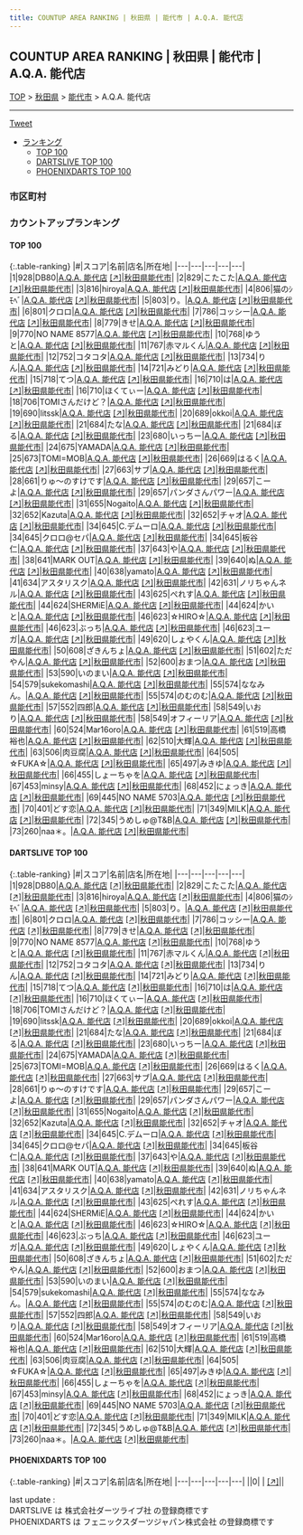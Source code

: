 ```yaml
---
title: COUNTUP AREA RANKING | 秋田県 | 能代市 | A.Q.A. 能代店
---
```

## COUNTUP AREA RANKING | 秋田県 | 能代市 | A.Q.A. 能代店

[TOP](/darts/rank/) > [秋田県](/darts/rank/秋田県/) > [能代市](/darts/rank/秋田県/能代市/) > A.Q.A. 能代店

___

<a href="https://twitter.com/share?ref_src=twsrc%5Etfw" data-text="COUNTUP AREA RANKING | 秋田県能代市A.Q.A. 能代店" class="twitter-share-button" data-hashtags="DARTSLIVE,PHOENIXDARTS,darts,ダーツ" data-show-count="false">Tweet</a>

* [ランキング](#カウントアップランキング)
    * [TOP 100](#top-100)
    * [DARTSLIVE TOP 100](#dartslive-top-100)
    * [PHOENIXDARTS TOP 100](#phoenixdarts-top-100)

### 市区町村

<ul>

</ul>

### カウントアップランキング

#### TOP 100



{:.table-ranking}
|#|スコア|名前|店名|所在地|
|---|---|---|---|---|
|1|928|<span class="rank-name-dl">DB80</span>|<a href="/darts/rank/shops/88188327f85b49c90d9b047a20a7ba1e.html">A.Q.A. 能代店</a> <a href="https://search.dartslive.com/jp/shop/88188327f85b49c90d9b047a20a7ba1e">[↗]</a>|<a href="/darts/rank/秋田県/能代市">秋田県能代市</a>|
|2|829|<span class="rank-name-dl">こたこた</span>|<a href="/darts/rank/shops/88188327f85b49c90d9b047a20a7ba1e.html">A.Q.A. 能代店</a> <a href="https://search.dartslive.com/jp/shop/88188327f85b49c90d9b047a20a7ba1e">[↗]</a>|<a href="/darts/rank/秋田県/能代市">秋田県能代市</a>|
|3|816|<span class="rank-name-dl">hiroya</span>|<a href="/darts/rank/shops/88188327f85b49c90d9b047a20a7ba1e.html">A.Q.A. 能代店</a> <a href="https://search.dartslive.com/jp/shop/88188327f85b49c90d9b047a20a7ba1e">[↗]</a>|<a href="/darts/rank/秋田県/能代市">秋田県能代市</a>|
|4|806|<span class="rank-name-dl">猫のｼﾓﾍﾞ</span>|<a href="/darts/rank/shops/88188327f85b49c90d9b047a20a7ba1e.html">A.Q.A. 能代店</a> <a href="https://search.dartslive.com/jp/shop/88188327f85b49c90d9b047a20a7ba1e">[↗]</a>|<a href="/darts/rank/秋田県/能代市">秋田県能代市</a>|
|5|803|<span class="rank-name-dl">り。</span>|<a href="/darts/rank/shops/88188327f85b49c90d9b047a20a7ba1e.html">A.Q.A. 能代店</a> <a href="https://search.dartslive.com/jp/shop/88188327f85b49c90d9b047a20a7ba1e">[↗]</a>|<a href="/darts/rank/秋田県/能代市">秋田県能代市</a>|
|6|801|<span class="rank-name-dl">クロロ</span>|<a href="/darts/rank/shops/88188327f85b49c90d9b047a20a7ba1e.html">A.Q.A. 能代店</a> <a href="https://search.dartslive.com/jp/shop/88188327f85b49c90d9b047a20a7ba1e">[↗]</a>|<a href="/darts/rank/秋田県/能代市">秋田県能代市</a>|
|7|786|<span class="rank-name-dl">コッシー</span>|<a href="/darts/rank/shops/88188327f85b49c90d9b047a20a7ba1e.html">A.Q.A. 能代店</a> <a href="https://search.dartslive.com/jp/shop/88188327f85b49c90d9b047a20a7ba1e">[↗]</a>|<a href="/darts/rank/秋田県/能代市">秋田県能代市</a>|
|8|779|<span class="rank-name-dl">きせ</span>|<a href="/darts/rank/shops/88188327f85b49c90d9b047a20a7ba1e.html">A.Q.A. 能代店</a> <a href="https://search.dartslive.com/jp/shop/88188327f85b49c90d9b047a20a7ba1e">[↗]</a>|<a href="/darts/rank/秋田県/能代市">秋田県能代市</a>|
|9|770|<span class="rank-name-dl">NO NAME 8577</span>|<a href="/darts/rank/shops/88188327f85b49c90d9b047a20a7ba1e.html">A.Q.A. 能代店</a> <a href="https://search.dartslive.com/jp/shop/88188327f85b49c90d9b047a20a7ba1e">[↗]</a>|<a href="/darts/rank/秋田県/能代市">秋田県能代市</a>|
|10|768|<span class="rank-name-dl">ゆうと</span>|<a href="/darts/rank/shops/88188327f85b49c90d9b047a20a7ba1e.html">A.Q.A. 能代店</a> <a href="https://search.dartslive.com/jp/shop/88188327f85b49c90d9b047a20a7ba1e">[↗]</a>|<a href="/darts/rank/秋田県/能代市">秋田県能代市</a>|
|11|767|<span class="rank-name-dl">赤マルくん</span>|<a href="/darts/rank/shops/88188327f85b49c90d9b047a20a7ba1e.html">A.Q.A. 能代店</a> <a href="https://search.dartslive.com/jp/shop/88188327f85b49c90d9b047a20a7ba1e">[↗]</a>|<a href="/darts/rank/秋田県/能代市">秋田県能代市</a>|
|12|752|<span class="rank-name-dl">コタコタ</span>|<a href="/darts/rank/shops/88188327f85b49c90d9b047a20a7ba1e.html">A.Q.A. 能代店</a> <a href="https://search.dartslive.com/jp/shop/88188327f85b49c90d9b047a20a7ba1e">[↗]</a>|<a href="/darts/rank/秋田県/能代市">秋田県能代市</a>|
|13|734|<span class="rank-name-dl">りん</span>|<a href="/darts/rank/shops/88188327f85b49c90d9b047a20a7ba1e.html">A.Q.A. 能代店</a> <a href="https://search.dartslive.com/jp/shop/88188327f85b49c90d9b047a20a7ba1e">[↗]</a>|<a href="/darts/rank/秋田県/能代市">秋田県能代市</a>|
|14|721|<span class="rank-name-dl">みどり</span>|<a href="/darts/rank/shops/88188327f85b49c90d9b047a20a7ba1e.html">A.Q.A. 能代店</a> <a href="https://search.dartslive.com/jp/shop/88188327f85b49c90d9b047a20a7ba1e">[↗]</a>|<a href="/darts/rank/秋田県/能代市">秋田県能代市</a>|
|15|718|<span class="rank-name-dl">てつ</span>|<a href="/darts/rank/shops/88188327f85b49c90d9b047a20a7ba1e.html">A.Q.A. 能代店</a> <a href="https://search.dartslive.com/jp/shop/88188327f85b49c90d9b047a20a7ba1e">[↗]</a>|<a href="/darts/rank/秋田県/能代市">秋田県能代市</a>|
|16|710|<span class="rank-name-dl">は</span>|<a href="/darts/rank/shops/88188327f85b49c90d9b047a20a7ba1e.html">A.Q.A. 能代店</a> <a href="https://search.dartslive.com/jp/shop/88188327f85b49c90d9b047a20a7ba1e">[↗]</a>|<a href="/darts/rank/秋田県/能代市">秋田県能代市</a>|
|16|710|<span class="rank-name-dl">ほくてぃー</span>|<a href="/darts/rank/shops/88188327f85b49c90d9b047a20a7ba1e.html">A.Q.A. 能代店</a> <a href="https://search.dartslive.com/jp/shop/88188327f85b49c90d9b047a20a7ba1e">[↗]</a>|<a href="/darts/rank/秋田県/能代市">秋田県能代市</a>|
|18|706|<span class="rank-name-dl">TOMIさんだけど？</span>|<a href="/darts/rank/shops/88188327f85b49c90d9b047a20a7ba1e.html">A.Q.A. 能代店</a> <a href="https://search.dartslive.com/jp/shop/88188327f85b49c90d9b047a20a7ba1e">[↗]</a>|<a href="/darts/rank/秋田県/能代市">秋田県能代市</a>|
|19|690|<span class="rank-name-dl">litssk</span>|<a href="/darts/rank/shops/88188327f85b49c90d9b047a20a7ba1e.html">A.Q.A. 能代店</a> <a href="https://search.dartslive.com/jp/shop/88188327f85b49c90d9b047a20a7ba1e">[↗]</a>|<a href="/darts/rank/秋田県/能代市">秋田県能代市</a>|
|20|689|<span class="rank-name-dl">okkoi</span>|<a href="/darts/rank/shops/88188327f85b49c90d9b047a20a7ba1e.html">A.Q.A. 能代店</a> <a href="https://search.dartslive.com/jp/shop/88188327f85b49c90d9b047a20a7ba1e">[↗]</a>|<a href="/darts/rank/秋田県/能代市">秋田県能代市</a>|
|21|684|<span class="rank-name-dl">たな</span>|<a href="/darts/rank/shops/88188327f85b49c90d9b047a20a7ba1e.html">A.Q.A. 能代店</a> <a href="https://search.dartslive.com/jp/shop/88188327f85b49c90d9b047a20a7ba1e">[↗]</a>|<a href="/darts/rank/秋田県/能代市">秋田県能代市</a>|
|21|684|<span class="rank-name-dl">ぼる</span>|<a href="/darts/rank/shops/88188327f85b49c90d9b047a20a7ba1e.html">A.Q.A. 能代店</a> <a href="https://search.dartslive.com/jp/shop/88188327f85b49c90d9b047a20a7ba1e">[↗]</a>|<a href="/darts/rank/秋田県/能代市">秋田県能代市</a>|
|23|680|<span class="rank-name-dl">いっちー</span>|<a href="/darts/rank/shops/88188327f85b49c90d9b047a20a7ba1e.html">A.Q.A. 能代店</a> <a href="https://search.dartslive.com/jp/shop/88188327f85b49c90d9b047a20a7ba1e">[↗]</a>|<a href="/darts/rank/秋田県/能代市">秋田県能代市</a>|
|24|675|<span class="rank-name-dl">YAMADA</span>|<a href="/darts/rank/shops/88188327f85b49c90d9b047a20a7ba1e.html">A.Q.A. 能代店</a> <a href="https://search.dartslive.com/jp/shop/88188327f85b49c90d9b047a20a7ba1e">[↗]</a>|<a href="/darts/rank/秋田県/能代市">秋田県能代市</a>|
|25|673|<span class="rank-name-dl">TOMI=MOB</span>|<a href="/darts/rank/shops/88188327f85b49c90d9b047a20a7ba1e.html">A.Q.A. 能代店</a> <a href="https://search.dartslive.com/jp/shop/88188327f85b49c90d9b047a20a7ba1e">[↗]</a>|<a href="/darts/rank/秋田県/能代市">秋田県能代市</a>|
|26|669|<span class="rank-name-dl">はるく</span>|<a href="/darts/rank/shops/88188327f85b49c90d9b047a20a7ba1e.html">A.Q.A. 能代店</a> <a href="https://search.dartslive.com/jp/shop/88188327f85b49c90d9b047a20a7ba1e">[↗]</a>|<a href="/darts/rank/秋田県/能代市">秋田県能代市</a>|
|27|663|<span class="rank-name-dl">サブ</span>|<a href="/darts/rank/shops/88188327f85b49c90d9b047a20a7ba1e.html">A.Q.A. 能代店</a> <a href="https://search.dartslive.com/jp/shop/88188327f85b49c90d9b047a20a7ba1e">[↗]</a>|<a href="/darts/rank/秋田県/能代市">秋田県能代市</a>|
|28|661|<span class="rank-name-dl">りゅ〜のすけです</span>|<a href="/darts/rank/shops/88188327f85b49c90d9b047a20a7ba1e.html">A.Q.A. 能代店</a> <a href="https://search.dartslive.com/jp/shop/88188327f85b49c90d9b047a20a7ba1e">[↗]</a>|<a href="/darts/rank/秋田県/能代市">秋田県能代市</a>|
|29|657|<span class="rank-name-dl">こーよ</span>|<a href="/darts/rank/shops/88188327f85b49c90d9b047a20a7ba1e.html">A.Q.A. 能代店</a> <a href="https://search.dartslive.com/jp/shop/88188327f85b49c90d9b047a20a7ba1e">[↗]</a>|<a href="/darts/rank/秋田県/能代市">秋田県能代市</a>|
|29|657|<span class="rank-name-dl">パンダさんパワー</span>|<a href="/darts/rank/shops/88188327f85b49c90d9b047a20a7ba1e.html">A.Q.A. 能代店</a> <a href="https://search.dartslive.com/jp/shop/88188327f85b49c90d9b047a20a7ba1e">[↗]</a>|<a href="/darts/rank/秋田県/能代市">秋田県能代市</a>|
|31|655|<span class="rank-name-dl">Nogaito</span>|<a href="/darts/rank/shops/88188327f85b49c90d9b047a20a7ba1e.html">A.Q.A. 能代店</a> <a href="https://search.dartslive.com/jp/shop/88188327f85b49c90d9b047a20a7ba1e">[↗]</a>|<a href="/darts/rank/秋田県/能代市">秋田県能代市</a>|
|32|652|<span class="rank-name-dl">Kazuta</span>|<a href="/darts/rank/shops/88188327f85b49c90d9b047a20a7ba1e.html">A.Q.A. 能代店</a> <a href="https://search.dartslive.com/jp/shop/88188327f85b49c90d9b047a20a7ba1e">[↗]</a>|<a href="/darts/rank/秋田県/能代市">秋田県能代市</a>|
|32|652|<span class="rank-name-dl">チャオ</span>|<a href="/darts/rank/shops/88188327f85b49c90d9b047a20a7ba1e.html">A.Q.A. 能代店</a> <a href="https://search.dartslive.com/jp/shop/88188327f85b49c90d9b047a20a7ba1e">[↗]</a>|<a href="/darts/rank/秋田県/能代市">秋田県能代市</a>|
|34|645|<span class="rank-name-dl">C.デムーロ</span>|<a href="/darts/rank/shops/88188327f85b49c90d9b047a20a7ba1e.html">A.Q.A. 能代店</a> <a href="https://search.dartslive.com/jp/shop/88188327f85b49c90d9b047a20a7ba1e">[↗]</a>|<a href="/darts/rank/秋田県/能代市">秋田県能代市</a>|
|34|645|<span class="rank-name-dl">クロロ@セパ</span>|<a href="/darts/rank/shops/88188327f85b49c90d9b047a20a7ba1e.html">A.Q.A. 能代店</a> <a href="https://search.dartslive.com/jp/shop/88188327f85b49c90d9b047a20a7ba1e">[↗]</a>|<a href="/darts/rank/秋田県/能代市">秋田県能代市</a>|
|34|645|<span class="rank-name-dl">板谷 仁</span>|<a href="/darts/rank/shops/88188327f85b49c90d9b047a20a7ba1e.html">A.Q.A. 能代店</a> <a href="https://search.dartslive.com/jp/shop/88188327f85b49c90d9b047a20a7ba1e">[↗]</a>|<a href="/darts/rank/秋田県/能代市">秋田県能代市</a>|
|37|643|<span class="rank-name-dl">や</span>|<a href="/darts/rank/shops/88188327f85b49c90d9b047a20a7ba1e.html">A.Q.A. 能代店</a> <a href="https://search.dartslive.com/jp/shop/88188327f85b49c90d9b047a20a7ba1e">[↗]</a>|<a href="/darts/rank/秋田県/能代市">秋田県能代市</a>|
|38|641|<span class="rank-name-dl">MARK OUT</span>|<a href="/darts/rank/shops/88188327f85b49c90d9b047a20a7ba1e.html">A.Q.A. 能代店</a> <a href="https://search.dartslive.com/jp/shop/88188327f85b49c90d9b047a20a7ba1e">[↗]</a>|<a href="/darts/rank/秋田県/能代市">秋田県能代市</a>|
|39|640|<span class="rank-name-dl">ぬ</span>|<a href="/darts/rank/shops/88188327f85b49c90d9b047a20a7ba1e.html">A.Q.A. 能代店</a> <a href="https://search.dartslive.com/jp/shop/88188327f85b49c90d9b047a20a7ba1e">[↗]</a>|<a href="/darts/rank/秋田県/能代市">秋田県能代市</a>|
|40|638|<span class="rank-name-dl">yamato</span>|<a href="/darts/rank/shops/88188327f85b49c90d9b047a20a7ba1e.html">A.Q.A. 能代店</a> <a href="https://search.dartslive.com/jp/shop/88188327f85b49c90d9b047a20a7ba1e">[↗]</a>|<a href="/darts/rank/秋田県/能代市">秋田県能代市</a>|
|41|634|<span class="rank-name-dl">アスタリスク</span>|<a href="/darts/rank/shops/88188327f85b49c90d9b047a20a7ba1e.html">A.Q.A. 能代店</a> <a href="https://search.dartslive.com/jp/shop/88188327f85b49c90d9b047a20a7ba1e">[↗]</a>|<a href="/darts/rank/秋田県/能代市">秋田県能代市</a>|
|42|631|<span class="rank-name-dl">ノリちゃんネル</span>|<a href="/darts/rank/shops/88188327f85b49c90d9b047a20a7ba1e.html">A.Q.A. 能代店</a> <a href="https://search.dartslive.com/jp/shop/88188327f85b49c90d9b047a20a7ba1e">[↗]</a>|<a href="/darts/rank/秋田県/能代市">秋田県能代市</a>|
|43|625|<span class="rank-name-dl">ぺれす</span>|<a href="/darts/rank/shops/88188327f85b49c90d9b047a20a7ba1e.html">A.Q.A. 能代店</a> <a href="https://search.dartslive.com/jp/shop/88188327f85b49c90d9b047a20a7ba1e">[↗]</a>|<a href="/darts/rank/秋田県/能代市">秋田県能代市</a>|
|44|624|<span class="rank-name-dl">SHERMiE</span>|<a href="/darts/rank/shops/88188327f85b49c90d9b047a20a7ba1e.html">A.Q.A. 能代店</a> <a href="https://search.dartslive.com/jp/shop/88188327f85b49c90d9b047a20a7ba1e">[↗]</a>|<a href="/darts/rank/秋田県/能代市">秋田県能代市</a>|
|44|624|<span class="rank-name-dl">かいと</span>|<a href="/darts/rank/shops/88188327f85b49c90d9b047a20a7ba1e.html">A.Q.A. 能代店</a> <a href="https://search.dartslive.com/jp/shop/88188327f85b49c90d9b047a20a7ba1e">[↗]</a>|<a href="/darts/rank/秋田県/能代市">秋田県能代市</a>|
|46|623|<span class="rank-name-dl">☆HIRO☆</span>|<a href="/darts/rank/shops/88188327f85b49c90d9b047a20a7ba1e.html">A.Q.A. 能代店</a> <a href="https://search.dartslive.com/jp/shop/88188327f85b49c90d9b047a20a7ba1e">[↗]</a>|<a href="/darts/rank/秋田県/能代市">秋田県能代市</a>|
|46|623|<span class="rank-name-dl">ぶっち</span>|<a href="/darts/rank/shops/88188327f85b49c90d9b047a20a7ba1e.html">A.Q.A. 能代店</a> <a href="https://search.dartslive.com/jp/shop/88188327f85b49c90d9b047a20a7ba1e">[↗]</a>|<a href="/darts/rank/秋田県/能代市">秋田県能代市</a>|
|46|623|<span class="rank-name-dl">ユーガ</span>|<a href="/darts/rank/shops/88188327f85b49c90d9b047a20a7ba1e.html">A.Q.A. 能代店</a> <a href="https://search.dartslive.com/jp/shop/88188327f85b49c90d9b047a20a7ba1e">[↗]</a>|<a href="/darts/rank/秋田県/能代市">秋田県能代市</a>|
|49|620|<span class="rank-name-dl">しょやくん</span>|<a href="/darts/rank/shops/88188327f85b49c90d9b047a20a7ba1e.html">A.Q.A. 能代店</a> <a href="https://search.dartslive.com/jp/shop/88188327f85b49c90d9b047a20a7ba1e">[↗]</a>|<a href="/darts/rank/秋田県/能代市">秋田県能代市</a>|
|50|608|<span class="rank-name-dl">ざきんちょ</span>|<a href="/darts/rank/shops/88188327f85b49c90d9b047a20a7ba1e.html">A.Q.A. 能代店</a> <a href="https://search.dartslive.com/jp/shop/88188327f85b49c90d9b047a20a7ba1e">[↗]</a>|<a href="/darts/rank/秋田県/能代市">秋田県能代市</a>|
|51|602|<span class="rank-name-dl">ただやん</span>|<a href="/darts/rank/shops/88188327f85b49c90d9b047a20a7ba1e.html">A.Q.A. 能代店</a> <a href="https://search.dartslive.com/jp/shop/88188327f85b49c90d9b047a20a7ba1e">[↗]</a>|<a href="/darts/rank/秋田県/能代市">秋田県能代市</a>|
|52|600|<span class="rank-name-dl">おまつ</span>|<a href="/darts/rank/shops/88188327f85b49c90d9b047a20a7ba1e.html">A.Q.A. 能代店</a> <a href="https://search.dartslive.com/jp/shop/88188327f85b49c90d9b047a20a7ba1e">[↗]</a>|<a href="/darts/rank/秋田県/能代市">秋田県能代市</a>|
|53|590|<span class="rank-name-dl">いのまい</span>|<a href="/darts/rank/shops/88188327f85b49c90d9b047a20a7ba1e.html">A.Q.A. 能代店</a> <a href="https://search.dartslive.com/jp/shop/88188327f85b49c90d9b047a20a7ba1e">[↗]</a>|<a href="/darts/rank/秋田県/能代市">秋田県能代市</a>|
|54|579|<span class="rank-name-dl">sukekomashi</span>|<a href="/darts/rank/shops/88188327f85b49c90d9b047a20a7ba1e.html">A.Q.A. 能代店</a> <a href="https://search.dartslive.com/jp/shop/88188327f85b49c90d9b047a20a7ba1e">[↗]</a>|<a href="/darts/rank/秋田県/能代市">秋田県能代市</a>|
|55|574|<span class="rank-name-dl">ななみん。</span>|<a href="/darts/rank/shops/88188327f85b49c90d9b047a20a7ba1e.html">A.Q.A. 能代店</a> <a href="https://search.dartslive.com/jp/shop/88188327f85b49c90d9b047a20a7ba1e">[↗]</a>|<a href="/darts/rank/秋田県/能代市">秋田県能代市</a>|
|55|574|<span class="rank-name-dl">のむのむ</span>|<a href="/darts/rank/shops/88188327f85b49c90d9b047a20a7ba1e.html">A.Q.A. 能代店</a> <a href="https://search.dartslive.com/jp/shop/88188327f85b49c90d9b047a20a7ba1e">[↗]</a>|<a href="/darts/rank/秋田県/能代市">秋田県能代市</a>|
|57|552|<span class="rank-name-dl">四郎</span>|<a href="/darts/rank/shops/88188327f85b49c90d9b047a20a7ba1e.html">A.Q.A. 能代店</a> <a href="https://search.dartslive.com/jp/shop/88188327f85b49c90d9b047a20a7ba1e">[↗]</a>|<a href="/darts/rank/秋田県/能代市">秋田県能代市</a>|
|58|549|<span class="rank-name-dl">いおり</span>|<a href="/darts/rank/shops/88188327f85b49c90d9b047a20a7ba1e.html">A.Q.A. 能代店</a> <a href="https://search.dartslive.com/jp/shop/88188327f85b49c90d9b047a20a7ba1e">[↗]</a>|<a href="/darts/rank/秋田県/能代市">秋田県能代市</a>|
|58|549|<span class="rank-name-dl">オフィーリア</span>|<a href="/darts/rank/shops/88188327f85b49c90d9b047a20a7ba1e.html">A.Q.A. 能代店</a> <a href="https://search.dartslive.com/jp/shop/88188327f85b49c90d9b047a20a7ba1e">[↗]</a>|<a href="/darts/rank/秋田県/能代市">秋田県能代市</a>|
|60|524|<span class="rank-name-dl">Mar16oro</span>|<a href="/darts/rank/shops/88188327f85b49c90d9b047a20a7ba1e.html">A.Q.A. 能代店</a> <a href="https://search.dartslive.com/jp/shop/88188327f85b49c90d9b047a20a7ba1e">[↗]</a>|<a href="/darts/rank/秋田県/能代市">秋田県能代市</a>|
|61|519|<span class="rank-name-dl">高橋裕也</span>|<a href="/darts/rank/shops/88188327f85b49c90d9b047a20a7ba1e.html">A.Q.A. 能代店</a> <a href="https://search.dartslive.com/jp/shop/88188327f85b49c90d9b047a20a7ba1e">[↗]</a>|<a href="/darts/rank/秋田県/能代市">秋田県能代市</a>|
|62|510|<span class="rank-name-dl">大輝</span>|<a href="/darts/rank/shops/88188327f85b49c90d9b047a20a7ba1e.html">A.Q.A. 能代店</a> <a href="https://search.dartslive.com/jp/shop/88188327f85b49c90d9b047a20a7ba1e">[↗]</a>|<a href="/darts/rank/秋田県/能代市">秋田県能代市</a>|
|63|506|<span class="rank-name-dl">肉豆腐</span>|<a href="/darts/rank/shops/88188327f85b49c90d9b047a20a7ba1e.html">A.Q.A. 能代店</a> <a href="https://search.dartslive.com/jp/shop/88188327f85b49c90d9b047a20a7ba1e">[↗]</a>|<a href="/darts/rank/秋田県/能代市">秋田県能代市</a>|
|64|505|<span class="rank-name-dl">☆FUKA☆</span>|<a href="/darts/rank/shops/88188327f85b49c90d9b047a20a7ba1e.html">A.Q.A. 能代店</a> <a href="https://search.dartslive.com/jp/shop/88188327f85b49c90d9b047a20a7ba1e">[↗]</a>|<a href="/darts/rank/秋田県/能代市">秋田県能代市</a>|
|65|497|<span class="rank-name-dl">みきゆ</span>|<a href="/darts/rank/shops/88188327f85b49c90d9b047a20a7ba1e.html">A.Q.A. 能代店</a> <a href="https://search.dartslive.com/jp/shop/88188327f85b49c90d9b047a20a7ba1e">[↗]</a>|<a href="/darts/rank/秋田県/能代市">秋田県能代市</a>|
|66|455|<span class="rank-name-dl">しょーちゃを</span>|<a href="/darts/rank/shops/88188327f85b49c90d9b047a20a7ba1e.html">A.Q.A. 能代店</a> <a href="https://search.dartslive.com/jp/shop/88188327f85b49c90d9b047a20a7ba1e">[↗]</a>|<a href="/darts/rank/秋田県/能代市">秋田県能代市</a>|
|67|453|<span class="rank-name-dl">minsy</span>|<a href="/darts/rank/shops/88188327f85b49c90d9b047a20a7ba1e.html">A.Q.A. 能代店</a> <a href="https://search.dartslive.com/jp/shop/88188327f85b49c90d9b047a20a7ba1e">[↗]</a>|<a href="/darts/rank/秋田県/能代市">秋田県能代市</a>|
|68|452|<span class="rank-name-dl">にょっき</span>|<a href="/darts/rank/shops/88188327f85b49c90d9b047a20a7ba1e.html">A.Q.A. 能代店</a> <a href="https://search.dartslive.com/jp/shop/88188327f85b49c90d9b047a20a7ba1e">[↗]</a>|<a href="/darts/rank/秋田県/能代市">秋田県能代市</a>|
|69|445|<span class="rank-name-dl">NO NAME 5703</span>|<a href="/darts/rank/shops/88188327f85b49c90d9b047a20a7ba1e.html">A.Q.A. 能代店</a> <a href="https://search.dartslive.com/jp/shop/88188327f85b49c90d9b047a20a7ba1e">[↗]</a>|<a href="/darts/rank/秋田県/能代市">秋田県能代市</a>|
|70|401|<span class="rank-name-dl">どす恋</span>|<a href="/darts/rank/shops/88188327f85b49c90d9b047a20a7ba1e.html">A.Q.A. 能代店</a> <a href="https://search.dartslive.com/jp/shop/88188327f85b49c90d9b047a20a7ba1e">[↗]</a>|<a href="/darts/rank/秋田県/能代市">秋田県能代市</a>|
|71|349|<span class="rank-name-dl">MILK</span>|<a href="/darts/rank/shops/88188327f85b49c90d9b047a20a7ba1e.html">A.Q.A. 能代店</a> <a href="https://search.dartslive.com/jp/shop/88188327f85b49c90d9b047a20a7ba1e">[↗]</a>|<a href="/darts/rank/秋田県/能代市">秋田県能代市</a>|
|72|345|<span class="rank-name-dl">うめしゅ@T&amp;B</span>|<a href="/darts/rank/shops/88188327f85b49c90d9b047a20a7ba1e.html">A.Q.A. 能代店</a> <a href="https://search.dartslive.com/jp/shop/88188327f85b49c90d9b047a20a7ba1e">[↗]</a>|<a href="/darts/rank/秋田県/能代市">秋田県能代市</a>|
|73|260|<span class="rank-name-dl">naa＊。</span>|<a href="/darts/rank/shops/88188327f85b49c90d9b047a20a7ba1e.html">A.Q.A. 能代店</a> <a href="https://search.dartslive.com/jp/shop/88188327f85b49c90d9b047a20a7ba1e">[↗]</a>|<a href="/darts/rank/秋田県/能代市">秋田県能代市</a>|


#### DARTSLIVE TOP 100



{:.table-ranking}
|#|スコア|名前|店名|所在地|
|---|---|---|---|---|
|1|928|<span class="rank-name-dl">DB80</span>|<a href="/darts/rank/shops/88188327f85b49c90d9b047a20a7ba1e.html">A.Q.A. 能代店</a> <a href="https://search.dartslive.com/jp/shop/88188327f85b49c90d9b047a20a7ba1e">[↗]</a>|<a href="/darts/rank/秋田県/能代市">秋田県能代市</a>|
|2|829|<span class="rank-name-dl">こたこた</span>|<a href="/darts/rank/shops/88188327f85b49c90d9b047a20a7ba1e.html">A.Q.A. 能代店</a> <a href="https://search.dartslive.com/jp/shop/88188327f85b49c90d9b047a20a7ba1e">[↗]</a>|<a href="/darts/rank/秋田県/能代市">秋田県能代市</a>|
|3|816|<span class="rank-name-dl">hiroya</span>|<a href="/darts/rank/shops/88188327f85b49c90d9b047a20a7ba1e.html">A.Q.A. 能代店</a> <a href="https://search.dartslive.com/jp/shop/88188327f85b49c90d9b047a20a7ba1e">[↗]</a>|<a href="/darts/rank/秋田県/能代市">秋田県能代市</a>|
|4|806|<span class="rank-name-dl">猫のｼﾓﾍﾞ</span>|<a href="/darts/rank/shops/88188327f85b49c90d9b047a20a7ba1e.html">A.Q.A. 能代店</a> <a href="https://search.dartslive.com/jp/shop/88188327f85b49c90d9b047a20a7ba1e">[↗]</a>|<a href="/darts/rank/秋田県/能代市">秋田県能代市</a>|
|5|803|<span class="rank-name-dl">り。</span>|<a href="/darts/rank/shops/88188327f85b49c90d9b047a20a7ba1e.html">A.Q.A. 能代店</a> <a href="https://search.dartslive.com/jp/shop/88188327f85b49c90d9b047a20a7ba1e">[↗]</a>|<a href="/darts/rank/秋田県/能代市">秋田県能代市</a>|
|6|801|<span class="rank-name-dl">クロロ</span>|<a href="/darts/rank/shops/88188327f85b49c90d9b047a20a7ba1e.html">A.Q.A. 能代店</a> <a href="https://search.dartslive.com/jp/shop/88188327f85b49c90d9b047a20a7ba1e">[↗]</a>|<a href="/darts/rank/秋田県/能代市">秋田県能代市</a>|
|7|786|<span class="rank-name-dl">コッシー</span>|<a href="/darts/rank/shops/88188327f85b49c90d9b047a20a7ba1e.html">A.Q.A. 能代店</a> <a href="https://search.dartslive.com/jp/shop/88188327f85b49c90d9b047a20a7ba1e">[↗]</a>|<a href="/darts/rank/秋田県/能代市">秋田県能代市</a>|
|8|779|<span class="rank-name-dl">きせ</span>|<a href="/darts/rank/shops/88188327f85b49c90d9b047a20a7ba1e.html">A.Q.A. 能代店</a> <a href="https://search.dartslive.com/jp/shop/88188327f85b49c90d9b047a20a7ba1e">[↗]</a>|<a href="/darts/rank/秋田県/能代市">秋田県能代市</a>|
|9|770|<span class="rank-name-dl">NO NAME 8577</span>|<a href="/darts/rank/shops/88188327f85b49c90d9b047a20a7ba1e.html">A.Q.A. 能代店</a> <a href="https://search.dartslive.com/jp/shop/88188327f85b49c90d9b047a20a7ba1e">[↗]</a>|<a href="/darts/rank/秋田県/能代市">秋田県能代市</a>|
|10|768|<span class="rank-name-dl">ゆうと</span>|<a href="/darts/rank/shops/88188327f85b49c90d9b047a20a7ba1e.html">A.Q.A. 能代店</a> <a href="https://search.dartslive.com/jp/shop/88188327f85b49c90d9b047a20a7ba1e">[↗]</a>|<a href="/darts/rank/秋田県/能代市">秋田県能代市</a>|
|11|767|<span class="rank-name-dl">赤マルくん</span>|<a href="/darts/rank/shops/88188327f85b49c90d9b047a20a7ba1e.html">A.Q.A. 能代店</a> <a href="https://search.dartslive.com/jp/shop/88188327f85b49c90d9b047a20a7ba1e">[↗]</a>|<a href="/darts/rank/秋田県/能代市">秋田県能代市</a>|
|12|752|<span class="rank-name-dl">コタコタ</span>|<a href="/darts/rank/shops/88188327f85b49c90d9b047a20a7ba1e.html">A.Q.A. 能代店</a> <a href="https://search.dartslive.com/jp/shop/88188327f85b49c90d9b047a20a7ba1e">[↗]</a>|<a href="/darts/rank/秋田県/能代市">秋田県能代市</a>|
|13|734|<span class="rank-name-dl">りん</span>|<a href="/darts/rank/shops/88188327f85b49c90d9b047a20a7ba1e.html">A.Q.A. 能代店</a> <a href="https://search.dartslive.com/jp/shop/88188327f85b49c90d9b047a20a7ba1e">[↗]</a>|<a href="/darts/rank/秋田県/能代市">秋田県能代市</a>|
|14|721|<span class="rank-name-dl">みどり</span>|<a href="/darts/rank/shops/88188327f85b49c90d9b047a20a7ba1e.html">A.Q.A. 能代店</a> <a href="https://search.dartslive.com/jp/shop/88188327f85b49c90d9b047a20a7ba1e">[↗]</a>|<a href="/darts/rank/秋田県/能代市">秋田県能代市</a>|
|15|718|<span class="rank-name-dl">てつ</span>|<a href="/darts/rank/shops/88188327f85b49c90d9b047a20a7ba1e.html">A.Q.A. 能代店</a> <a href="https://search.dartslive.com/jp/shop/88188327f85b49c90d9b047a20a7ba1e">[↗]</a>|<a href="/darts/rank/秋田県/能代市">秋田県能代市</a>|
|16|710|<span class="rank-name-dl">は</span>|<a href="/darts/rank/shops/88188327f85b49c90d9b047a20a7ba1e.html">A.Q.A. 能代店</a> <a href="https://search.dartslive.com/jp/shop/88188327f85b49c90d9b047a20a7ba1e">[↗]</a>|<a href="/darts/rank/秋田県/能代市">秋田県能代市</a>|
|16|710|<span class="rank-name-dl">ほくてぃー</span>|<a href="/darts/rank/shops/88188327f85b49c90d9b047a20a7ba1e.html">A.Q.A. 能代店</a> <a href="https://search.dartslive.com/jp/shop/88188327f85b49c90d9b047a20a7ba1e">[↗]</a>|<a href="/darts/rank/秋田県/能代市">秋田県能代市</a>|
|18|706|<span class="rank-name-dl">TOMIさんだけど？</span>|<a href="/darts/rank/shops/88188327f85b49c90d9b047a20a7ba1e.html">A.Q.A. 能代店</a> <a href="https://search.dartslive.com/jp/shop/88188327f85b49c90d9b047a20a7ba1e">[↗]</a>|<a href="/darts/rank/秋田県/能代市">秋田県能代市</a>|
|19|690|<span class="rank-name-dl">litssk</span>|<a href="/darts/rank/shops/88188327f85b49c90d9b047a20a7ba1e.html">A.Q.A. 能代店</a> <a href="https://search.dartslive.com/jp/shop/88188327f85b49c90d9b047a20a7ba1e">[↗]</a>|<a href="/darts/rank/秋田県/能代市">秋田県能代市</a>|
|20|689|<span class="rank-name-dl">okkoi</span>|<a href="/darts/rank/shops/88188327f85b49c90d9b047a20a7ba1e.html">A.Q.A. 能代店</a> <a href="https://search.dartslive.com/jp/shop/88188327f85b49c90d9b047a20a7ba1e">[↗]</a>|<a href="/darts/rank/秋田県/能代市">秋田県能代市</a>|
|21|684|<span class="rank-name-dl">たな</span>|<a href="/darts/rank/shops/88188327f85b49c90d9b047a20a7ba1e.html">A.Q.A. 能代店</a> <a href="https://search.dartslive.com/jp/shop/88188327f85b49c90d9b047a20a7ba1e">[↗]</a>|<a href="/darts/rank/秋田県/能代市">秋田県能代市</a>|
|21|684|<span class="rank-name-dl">ぼる</span>|<a href="/darts/rank/shops/88188327f85b49c90d9b047a20a7ba1e.html">A.Q.A. 能代店</a> <a href="https://search.dartslive.com/jp/shop/88188327f85b49c90d9b047a20a7ba1e">[↗]</a>|<a href="/darts/rank/秋田県/能代市">秋田県能代市</a>|
|23|680|<span class="rank-name-dl">いっちー</span>|<a href="/darts/rank/shops/88188327f85b49c90d9b047a20a7ba1e.html">A.Q.A. 能代店</a> <a href="https://search.dartslive.com/jp/shop/88188327f85b49c90d9b047a20a7ba1e">[↗]</a>|<a href="/darts/rank/秋田県/能代市">秋田県能代市</a>|
|24|675|<span class="rank-name-dl">YAMADA</span>|<a href="/darts/rank/shops/88188327f85b49c90d9b047a20a7ba1e.html">A.Q.A. 能代店</a> <a href="https://search.dartslive.com/jp/shop/88188327f85b49c90d9b047a20a7ba1e">[↗]</a>|<a href="/darts/rank/秋田県/能代市">秋田県能代市</a>|
|25|673|<span class="rank-name-dl">TOMI=MOB</span>|<a href="/darts/rank/shops/88188327f85b49c90d9b047a20a7ba1e.html">A.Q.A. 能代店</a> <a href="https://search.dartslive.com/jp/shop/88188327f85b49c90d9b047a20a7ba1e">[↗]</a>|<a href="/darts/rank/秋田県/能代市">秋田県能代市</a>|
|26|669|<span class="rank-name-dl">はるく</span>|<a href="/darts/rank/shops/88188327f85b49c90d9b047a20a7ba1e.html">A.Q.A. 能代店</a> <a href="https://search.dartslive.com/jp/shop/88188327f85b49c90d9b047a20a7ba1e">[↗]</a>|<a href="/darts/rank/秋田県/能代市">秋田県能代市</a>|
|27|663|<span class="rank-name-dl">サブ</span>|<a href="/darts/rank/shops/88188327f85b49c90d9b047a20a7ba1e.html">A.Q.A. 能代店</a> <a href="https://search.dartslive.com/jp/shop/88188327f85b49c90d9b047a20a7ba1e">[↗]</a>|<a href="/darts/rank/秋田県/能代市">秋田県能代市</a>|
|28|661|<span class="rank-name-dl">りゅ〜のすけです</span>|<a href="/darts/rank/shops/88188327f85b49c90d9b047a20a7ba1e.html">A.Q.A. 能代店</a> <a href="https://search.dartslive.com/jp/shop/88188327f85b49c90d9b047a20a7ba1e">[↗]</a>|<a href="/darts/rank/秋田県/能代市">秋田県能代市</a>|
|29|657|<span class="rank-name-dl">こーよ</span>|<a href="/darts/rank/shops/88188327f85b49c90d9b047a20a7ba1e.html">A.Q.A. 能代店</a> <a href="https://search.dartslive.com/jp/shop/88188327f85b49c90d9b047a20a7ba1e">[↗]</a>|<a href="/darts/rank/秋田県/能代市">秋田県能代市</a>|
|29|657|<span class="rank-name-dl">パンダさんパワー</span>|<a href="/darts/rank/shops/88188327f85b49c90d9b047a20a7ba1e.html">A.Q.A. 能代店</a> <a href="https://search.dartslive.com/jp/shop/88188327f85b49c90d9b047a20a7ba1e">[↗]</a>|<a href="/darts/rank/秋田県/能代市">秋田県能代市</a>|
|31|655|<span class="rank-name-dl">Nogaito</span>|<a href="/darts/rank/shops/88188327f85b49c90d9b047a20a7ba1e.html">A.Q.A. 能代店</a> <a href="https://search.dartslive.com/jp/shop/88188327f85b49c90d9b047a20a7ba1e">[↗]</a>|<a href="/darts/rank/秋田県/能代市">秋田県能代市</a>|
|32|652|<span class="rank-name-dl">Kazuta</span>|<a href="/darts/rank/shops/88188327f85b49c90d9b047a20a7ba1e.html">A.Q.A. 能代店</a> <a href="https://search.dartslive.com/jp/shop/88188327f85b49c90d9b047a20a7ba1e">[↗]</a>|<a href="/darts/rank/秋田県/能代市">秋田県能代市</a>|
|32|652|<span class="rank-name-dl">チャオ</span>|<a href="/darts/rank/shops/88188327f85b49c90d9b047a20a7ba1e.html">A.Q.A. 能代店</a> <a href="https://search.dartslive.com/jp/shop/88188327f85b49c90d9b047a20a7ba1e">[↗]</a>|<a href="/darts/rank/秋田県/能代市">秋田県能代市</a>|
|34|645|<span class="rank-name-dl">C.デムーロ</span>|<a href="/darts/rank/shops/88188327f85b49c90d9b047a20a7ba1e.html">A.Q.A. 能代店</a> <a href="https://search.dartslive.com/jp/shop/88188327f85b49c90d9b047a20a7ba1e">[↗]</a>|<a href="/darts/rank/秋田県/能代市">秋田県能代市</a>|
|34|645|<span class="rank-name-dl">クロロ@セパ</span>|<a href="/darts/rank/shops/88188327f85b49c90d9b047a20a7ba1e.html">A.Q.A. 能代店</a> <a href="https://search.dartslive.com/jp/shop/88188327f85b49c90d9b047a20a7ba1e">[↗]</a>|<a href="/darts/rank/秋田県/能代市">秋田県能代市</a>|
|34|645|<span class="rank-name-dl">板谷 仁</span>|<a href="/darts/rank/shops/88188327f85b49c90d9b047a20a7ba1e.html">A.Q.A. 能代店</a> <a href="https://search.dartslive.com/jp/shop/88188327f85b49c90d9b047a20a7ba1e">[↗]</a>|<a href="/darts/rank/秋田県/能代市">秋田県能代市</a>|
|37|643|<span class="rank-name-dl">や</span>|<a href="/darts/rank/shops/88188327f85b49c90d9b047a20a7ba1e.html">A.Q.A. 能代店</a> <a href="https://search.dartslive.com/jp/shop/88188327f85b49c90d9b047a20a7ba1e">[↗]</a>|<a href="/darts/rank/秋田県/能代市">秋田県能代市</a>|
|38|641|<span class="rank-name-dl">MARK OUT</span>|<a href="/darts/rank/shops/88188327f85b49c90d9b047a20a7ba1e.html">A.Q.A. 能代店</a> <a href="https://search.dartslive.com/jp/shop/88188327f85b49c90d9b047a20a7ba1e">[↗]</a>|<a href="/darts/rank/秋田県/能代市">秋田県能代市</a>|
|39|640|<span class="rank-name-dl">ぬ</span>|<a href="/darts/rank/shops/88188327f85b49c90d9b047a20a7ba1e.html">A.Q.A. 能代店</a> <a href="https://search.dartslive.com/jp/shop/88188327f85b49c90d9b047a20a7ba1e">[↗]</a>|<a href="/darts/rank/秋田県/能代市">秋田県能代市</a>|
|40|638|<span class="rank-name-dl">yamato</span>|<a href="/darts/rank/shops/88188327f85b49c90d9b047a20a7ba1e.html">A.Q.A. 能代店</a> <a href="https://search.dartslive.com/jp/shop/88188327f85b49c90d9b047a20a7ba1e">[↗]</a>|<a href="/darts/rank/秋田県/能代市">秋田県能代市</a>|
|41|634|<span class="rank-name-dl">アスタリスク</span>|<a href="/darts/rank/shops/88188327f85b49c90d9b047a20a7ba1e.html">A.Q.A. 能代店</a> <a href="https://search.dartslive.com/jp/shop/88188327f85b49c90d9b047a20a7ba1e">[↗]</a>|<a href="/darts/rank/秋田県/能代市">秋田県能代市</a>|
|42|631|<span class="rank-name-dl">ノリちゃんネル</span>|<a href="/darts/rank/shops/88188327f85b49c90d9b047a20a7ba1e.html">A.Q.A. 能代店</a> <a href="https://search.dartslive.com/jp/shop/88188327f85b49c90d9b047a20a7ba1e">[↗]</a>|<a href="/darts/rank/秋田県/能代市">秋田県能代市</a>|
|43|625|<span class="rank-name-dl">ぺれす</span>|<a href="/darts/rank/shops/88188327f85b49c90d9b047a20a7ba1e.html">A.Q.A. 能代店</a> <a href="https://search.dartslive.com/jp/shop/88188327f85b49c90d9b047a20a7ba1e">[↗]</a>|<a href="/darts/rank/秋田県/能代市">秋田県能代市</a>|
|44|624|<span class="rank-name-dl">SHERMiE</span>|<a href="/darts/rank/shops/88188327f85b49c90d9b047a20a7ba1e.html">A.Q.A. 能代店</a> <a href="https://search.dartslive.com/jp/shop/88188327f85b49c90d9b047a20a7ba1e">[↗]</a>|<a href="/darts/rank/秋田県/能代市">秋田県能代市</a>|
|44|624|<span class="rank-name-dl">かいと</span>|<a href="/darts/rank/shops/88188327f85b49c90d9b047a20a7ba1e.html">A.Q.A. 能代店</a> <a href="https://search.dartslive.com/jp/shop/88188327f85b49c90d9b047a20a7ba1e">[↗]</a>|<a href="/darts/rank/秋田県/能代市">秋田県能代市</a>|
|46|623|<span class="rank-name-dl">☆HIRO☆</span>|<a href="/darts/rank/shops/88188327f85b49c90d9b047a20a7ba1e.html">A.Q.A. 能代店</a> <a href="https://search.dartslive.com/jp/shop/88188327f85b49c90d9b047a20a7ba1e">[↗]</a>|<a href="/darts/rank/秋田県/能代市">秋田県能代市</a>|
|46|623|<span class="rank-name-dl">ぶっち</span>|<a href="/darts/rank/shops/88188327f85b49c90d9b047a20a7ba1e.html">A.Q.A. 能代店</a> <a href="https://search.dartslive.com/jp/shop/88188327f85b49c90d9b047a20a7ba1e">[↗]</a>|<a href="/darts/rank/秋田県/能代市">秋田県能代市</a>|
|46|623|<span class="rank-name-dl">ユーガ</span>|<a href="/darts/rank/shops/88188327f85b49c90d9b047a20a7ba1e.html">A.Q.A. 能代店</a> <a href="https://search.dartslive.com/jp/shop/88188327f85b49c90d9b047a20a7ba1e">[↗]</a>|<a href="/darts/rank/秋田県/能代市">秋田県能代市</a>|
|49|620|<span class="rank-name-dl">しょやくん</span>|<a href="/darts/rank/shops/88188327f85b49c90d9b047a20a7ba1e.html">A.Q.A. 能代店</a> <a href="https://search.dartslive.com/jp/shop/88188327f85b49c90d9b047a20a7ba1e">[↗]</a>|<a href="/darts/rank/秋田県/能代市">秋田県能代市</a>|
|50|608|<span class="rank-name-dl">ざきんちょ</span>|<a href="/darts/rank/shops/88188327f85b49c90d9b047a20a7ba1e.html">A.Q.A. 能代店</a> <a href="https://search.dartslive.com/jp/shop/88188327f85b49c90d9b047a20a7ba1e">[↗]</a>|<a href="/darts/rank/秋田県/能代市">秋田県能代市</a>|
|51|602|<span class="rank-name-dl">ただやん</span>|<a href="/darts/rank/shops/88188327f85b49c90d9b047a20a7ba1e.html">A.Q.A. 能代店</a> <a href="https://search.dartslive.com/jp/shop/88188327f85b49c90d9b047a20a7ba1e">[↗]</a>|<a href="/darts/rank/秋田県/能代市">秋田県能代市</a>|
|52|600|<span class="rank-name-dl">おまつ</span>|<a href="/darts/rank/shops/88188327f85b49c90d9b047a20a7ba1e.html">A.Q.A. 能代店</a> <a href="https://search.dartslive.com/jp/shop/88188327f85b49c90d9b047a20a7ba1e">[↗]</a>|<a href="/darts/rank/秋田県/能代市">秋田県能代市</a>|
|53|590|<span class="rank-name-dl">いのまい</span>|<a href="/darts/rank/shops/88188327f85b49c90d9b047a20a7ba1e.html">A.Q.A. 能代店</a> <a href="https://search.dartslive.com/jp/shop/88188327f85b49c90d9b047a20a7ba1e">[↗]</a>|<a href="/darts/rank/秋田県/能代市">秋田県能代市</a>|
|54|579|<span class="rank-name-dl">sukekomashi</span>|<a href="/darts/rank/shops/88188327f85b49c90d9b047a20a7ba1e.html">A.Q.A. 能代店</a> <a href="https://search.dartslive.com/jp/shop/88188327f85b49c90d9b047a20a7ba1e">[↗]</a>|<a href="/darts/rank/秋田県/能代市">秋田県能代市</a>|
|55|574|<span class="rank-name-dl">ななみん。</span>|<a href="/darts/rank/shops/88188327f85b49c90d9b047a20a7ba1e.html">A.Q.A. 能代店</a> <a href="https://search.dartslive.com/jp/shop/88188327f85b49c90d9b047a20a7ba1e">[↗]</a>|<a href="/darts/rank/秋田県/能代市">秋田県能代市</a>|
|55|574|<span class="rank-name-dl">のむのむ</span>|<a href="/darts/rank/shops/88188327f85b49c90d9b047a20a7ba1e.html">A.Q.A. 能代店</a> <a href="https://search.dartslive.com/jp/shop/88188327f85b49c90d9b047a20a7ba1e">[↗]</a>|<a href="/darts/rank/秋田県/能代市">秋田県能代市</a>|
|57|552|<span class="rank-name-dl">四郎</span>|<a href="/darts/rank/shops/88188327f85b49c90d9b047a20a7ba1e.html">A.Q.A. 能代店</a> <a href="https://search.dartslive.com/jp/shop/88188327f85b49c90d9b047a20a7ba1e">[↗]</a>|<a href="/darts/rank/秋田県/能代市">秋田県能代市</a>|
|58|549|<span class="rank-name-dl">いおり</span>|<a href="/darts/rank/shops/88188327f85b49c90d9b047a20a7ba1e.html">A.Q.A. 能代店</a> <a href="https://search.dartslive.com/jp/shop/88188327f85b49c90d9b047a20a7ba1e">[↗]</a>|<a href="/darts/rank/秋田県/能代市">秋田県能代市</a>|
|58|549|<span class="rank-name-dl">オフィーリア</span>|<a href="/darts/rank/shops/88188327f85b49c90d9b047a20a7ba1e.html">A.Q.A. 能代店</a> <a href="https://search.dartslive.com/jp/shop/88188327f85b49c90d9b047a20a7ba1e">[↗]</a>|<a href="/darts/rank/秋田県/能代市">秋田県能代市</a>|
|60|524|<span class="rank-name-dl">Mar16oro</span>|<a href="/darts/rank/shops/88188327f85b49c90d9b047a20a7ba1e.html">A.Q.A. 能代店</a> <a href="https://search.dartslive.com/jp/shop/88188327f85b49c90d9b047a20a7ba1e">[↗]</a>|<a href="/darts/rank/秋田県/能代市">秋田県能代市</a>|
|61|519|<span class="rank-name-dl">高橋裕也</span>|<a href="/darts/rank/shops/88188327f85b49c90d9b047a20a7ba1e.html">A.Q.A. 能代店</a> <a href="https://search.dartslive.com/jp/shop/88188327f85b49c90d9b047a20a7ba1e">[↗]</a>|<a href="/darts/rank/秋田県/能代市">秋田県能代市</a>|
|62|510|<span class="rank-name-dl">大輝</span>|<a href="/darts/rank/shops/88188327f85b49c90d9b047a20a7ba1e.html">A.Q.A. 能代店</a> <a href="https://search.dartslive.com/jp/shop/88188327f85b49c90d9b047a20a7ba1e">[↗]</a>|<a href="/darts/rank/秋田県/能代市">秋田県能代市</a>|
|63|506|<span class="rank-name-dl">肉豆腐</span>|<a href="/darts/rank/shops/88188327f85b49c90d9b047a20a7ba1e.html">A.Q.A. 能代店</a> <a href="https://search.dartslive.com/jp/shop/88188327f85b49c90d9b047a20a7ba1e">[↗]</a>|<a href="/darts/rank/秋田県/能代市">秋田県能代市</a>|
|64|505|<span class="rank-name-dl">☆FUKA☆</span>|<a href="/darts/rank/shops/88188327f85b49c90d9b047a20a7ba1e.html">A.Q.A. 能代店</a> <a href="https://search.dartslive.com/jp/shop/88188327f85b49c90d9b047a20a7ba1e">[↗]</a>|<a href="/darts/rank/秋田県/能代市">秋田県能代市</a>|
|65|497|<span class="rank-name-dl">みきゆ</span>|<a href="/darts/rank/shops/88188327f85b49c90d9b047a20a7ba1e.html">A.Q.A. 能代店</a> <a href="https://search.dartslive.com/jp/shop/88188327f85b49c90d9b047a20a7ba1e">[↗]</a>|<a href="/darts/rank/秋田県/能代市">秋田県能代市</a>|
|66|455|<span class="rank-name-dl">しょーちゃを</span>|<a href="/darts/rank/shops/88188327f85b49c90d9b047a20a7ba1e.html">A.Q.A. 能代店</a> <a href="https://search.dartslive.com/jp/shop/88188327f85b49c90d9b047a20a7ba1e">[↗]</a>|<a href="/darts/rank/秋田県/能代市">秋田県能代市</a>|
|67|453|<span class="rank-name-dl">minsy</span>|<a href="/darts/rank/shops/88188327f85b49c90d9b047a20a7ba1e.html">A.Q.A. 能代店</a> <a href="https://search.dartslive.com/jp/shop/88188327f85b49c90d9b047a20a7ba1e">[↗]</a>|<a href="/darts/rank/秋田県/能代市">秋田県能代市</a>|
|68|452|<span class="rank-name-dl">にょっき</span>|<a href="/darts/rank/shops/88188327f85b49c90d9b047a20a7ba1e.html">A.Q.A. 能代店</a> <a href="https://search.dartslive.com/jp/shop/88188327f85b49c90d9b047a20a7ba1e">[↗]</a>|<a href="/darts/rank/秋田県/能代市">秋田県能代市</a>|
|69|445|<span class="rank-name-dl">NO NAME 5703</span>|<a href="/darts/rank/shops/88188327f85b49c90d9b047a20a7ba1e.html">A.Q.A. 能代店</a> <a href="https://search.dartslive.com/jp/shop/88188327f85b49c90d9b047a20a7ba1e">[↗]</a>|<a href="/darts/rank/秋田県/能代市">秋田県能代市</a>|
|70|401|<span class="rank-name-dl">どす恋</span>|<a href="/darts/rank/shops/88188327f85b49c90d9b047a20a7ba1e.html">A.Q.A. 能代店</a> <a href="https://search.dartslive.com/jp/shop/88188327f85b49c90d9b047a20a7ba1e">[↗]</a>|<a href="/darts/rank/秋田県/能代市">秋田県能代市</a>|
|71|349|<span class="rank-name-dl">MILK</span>|<a href="/darts/rank/shops/88188327f85b49c90d9b047a20a7ba1e.html">A.Q.A. 能代店</a> <a href="https://search.dartslive.com/jp/shop/88188327f85b49c90d9b047a20a7ba1e">[↗]</a>|<a href="/darts/rank/秋田県/能代市">秋田県能代市</a>|
|72|345|<span class="rank-name-dl">うめしゅ@T&amp;B</span>|<a href="/darts/rank/shops/88188327f85b49c90d9b047a20a7ba1e.html">A.Q.A. 能代店</a> <a href="https://search.dartslive.com/jp/shop/88188327f85b49c90d9b047a20a7ba1e">[↗]</a>|<a href="/darts/rank/秋田県/能代市">秋田県能代市</a>|
|73|260|<span class="rank-name-dl">naa＊。</span>|<a href="/darts/rank/shops/88188327f85b49c90d9b047a20a7ba1e.html">A.Q.A. 能代店</a> <a href="https://search.dartslive.com/jp/shop/88188327f85b49c90d9b047a20a7ba1e">[↗]</a>|<a href="/darts/rank/秋田県/能代市">秋田県能代市</a>|


#### PHOENIXDARTS TOP 100



{:.table-ranking}
|#|スコア|名前|店名|所在地|
|---|---|---|---|---|
||0|<span class="rank-name-dl"> </span>|<a href="/darts/rank/shops/.html"></a> <a href="">[↗]</a>|<a href="/darts/rank//"></a>|


<div class="footer border-top border-gray-light mt-5 pt-3 text-right text-gray">
    last update : <span style="font-weight: italic" id="foot_last_modified"></span><br />
    DARTSLIVE は 株式会社ダーツライブ社 の登録商標です<br />
    PHOENIXDARTS は フェニックスダーツジャパン株式会社 の登録商標です<br />
</div>

<script src="https://cdnjs.cloudflare.com/ajax/libs/jquery.tablesorter/2.31.3/js/jquery.tablesorter.min.js" integrity="sha512-qzgd5cYSZcosqpzpn7zF2ZId8f/8CHmFKZ8j7mU4OUXTNRd5g+ZHBPsgKEwoqxCtdQvExE5LprwwPAgoicguNg==" crossorigin="anonymous" referrerpolicy="no-referrer"></script>
<link rel="stylesheet" href="https://cdnjs.cloudflare.com/ajax/libs/jquery.tablesorter/2.31.3/css/theme.default.min.css" integrity="sha512-wghhOJkjQX0Lh3NSWvNKeZ0ZpNn+SPVXX1Qyc9OCaogADktxrBiBdKGDoqVUOyhStvMBmJQ8ZdMHiR3wuEq8+w==" crossorigin="anonymous" referrerpolicy="no-referrer" />
<script>
$(function() {
    $(".table-ranking").tablesorter({sortList:[[0, 0]]});
    $("#foot_last_modified").text(formatDate(new Date(document.lastModified), 'yyyy-MM-dd HH:mm:ss'));
});
</script>

<script async src="https://platform.twitter.com/widgets.js" charset="utf-8"></script>